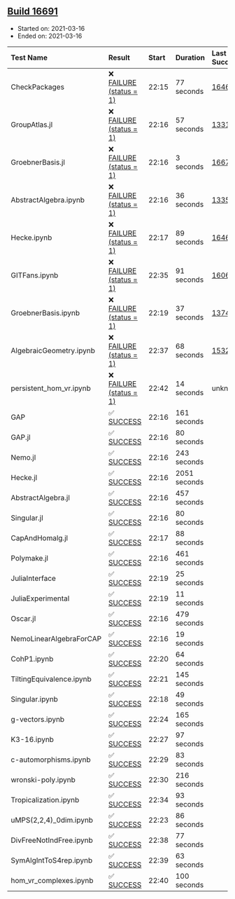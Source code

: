 ## [Build 16691](https://oscarci.mathematik.uni-kl.de/job/oscar/16691/)

* Started on: 2021-03-16
* Ended on: 2021-03-16

| Test Name    | Result | Start | Duration | Last Success | First Failure |
|:-------------|:-------|:------|:---------|:-------------|:--------------|
| CheckPackages | ❌ [FAILURE (status = 1)](https://oscarci.mathematik.uni-kl.de/job/oscar/16691/artifact/logs/build-16691/CheckPackages.log) | 22:15 | 77 seconds | [16463](https://oscarci.mathematik.uni-kl.de/job/oscar/16463/) | [16464](https://oscarci.mathematik.uni-kl.de/job/oscar/16464/) |
| GroupAtlas.jl | ❌ [FAILURE (status = 1)](https://oscarci.mathematik.uni-kl.de/job/oscar/16691/artifact/logs/build-16691/GroupAtlas.jl.log) | 22:16 | 57 seconds | [13311](https://oscarci.mathematik.uni-kl.de/job/oscar/13311/) | [13312](https://oscarci.mathematik.uni-kl.de/job/oscar/13312/) |
| GroebnerBasis.jl | ❌ [FAILURE (status = 1)](https://oscarci.mathematik.uni-kl.de/job/oscar/16691/artifact/logs/build-16691/GroebnerBasis.jl.log) | 22:16 | 3 seconds | [16676](https://oscarci.mathematik.uni-kl.de/job/oscar/16676/) | [16677](https://oscarci.mathematik.uni-kl.de/job/oscar/16677/) |
| AbstractAlgebra.ipynb | ❌ [FAILURE (status = 1)](https://oscarci.mathematik.uni-kl.de/job/oscar/16691/artifact/logs/build-16691/AbstractAlgebra.ipynb.log) | 22:16 | 36 seconds | [13355](https://oscarci.mathematik.uni-kl.de/job/oscar/13355/) | [13356](https://oscarci.mathematik.uni-kl.de/job/oscar/13356/) |
| Hecke.ipynb | ❌ [FAILURE (status = 1)](https://oscarci.mathematik.uni-kl.de/job/oscar/16691/artifact/logs/build-16691/Hecke.ipynb.log) | 22:17 | 89 seconds | [16463](https://oscarci.mathematik.uni-kl.de/job/oscar/16463/) | [16464](https://oscarci.mathematik.uni-kl.de/job/oscar/16464/) |
| GITFans.ipynb | ❌ [FAILURE (status = 1)](https://oscarci.mathematik.uni-kl.de/job/oscar/16691/artifact/logs/build-16691/GITFans.ipynb.log) | 22:35 | 91 seconds | [16068](https://oscarci.mathematik.uni-kl.de/job/oscar/16068/) | [16069](https://oscarci.mathematik.uni-kl.de/job/oscar/16069/) |
| GroebnerBasis.ipynb | ❌ [FAILURE (status = 1)](https://oscarci.mathematik.uni-kl.de/job/oscar/16691/artifact/logs/build-16691/GroebnerBasis.ipynb.log) | 22:19 | 37 seconds | [13748](https://oscarci.mathematik.uni-kl.de/job/oscar/13748/) | [13749](https://oscarci.mathematik.uni-kl.de/job/oscar/13749/) |
| AlgebraicGeometry.ipynb | ❌ [FAILURE (status = 1)](https://oscarci.mathematik.uni-kl.de/job/oscar/16691/artifact/logs/build-16691/AlgebraicGeometry.ipynb.log) | 22:37 | 68 seconds | [15322](https://oscarci.mathematik.uni-kl.de/job/oscar/15322/) | [15323](https://oscarci.mathematik.uni-kl.de/job/oscar/15323/) |
| persistent_hom_vr.ipynb | ❌ [FAILURE (status = 1)](https://oscarci.mathematik.uni-kl.de/job/oscar/16691/artifact/logs/build-16691/persistent_hom_vr.ipynb.log) | 22:42 | 14 seconds | unknown | unknown |
| GAP | ✅ [SUCCESS](https://oscarci.mathematik.uni-kl.de/job/oscar/16691/artifact/logs/build-16691/GAP.log) | 22:16 | 161 seconds |  |  |
| GAP.jl | ✅ [SUCCESS](https://oscarci.mathematik.uni-kl.de/job/oscar/16691/artifact/logs/build-16691/GAP.jl.log) | 22:16 | 80 seconds |  |  |
| Nemo.jl | ✅ [SUCCESS](https://oscarci.mathematik.uni-kl.de/job/oscar/16691/artifact/logs/build-16691/Nemo.jl.log) | 22:16 | 243 seconds |  |  |
| Hecke.jl | ✅ [SUCCESS](https://oscarci.mathematik.uni-kl.de/job/oscar/16691/artifact/logs/build-16691/Hecke.jl.log) | 22:16 | 2051 seconds |  |  |
| AbstractAlgebra.jl | ✅ [SUCCESS](https://oscarci.mathematik.uni-kl.de/job/oscar/16691/artifact/logs/build-16691/AbstractAlgebra.jl.log) | 22:16 | 457 seconds |  |  |
| Singular.jl | ✅ [SUCCESS](https://oscarci.mathematik.uni-kl.de/job/oscar/16691/artifact/logs/build-16691/Singular.jl.log) | 22:16 | 80 seconds |  |  |
| CapAndHomalg.jl | ✅ [SUCCESS](https://oscarci.mathematik.uni-kl.de/job/oscar/16691/artifact/logs/build-16691/CapAndHomalg.jl.log) | 22:17 | 88 seconds |  |  |
| Polymake.jl | ✅ [SUCCESS](https://oscarci.mathematik.uni-kl.de/job/oscar/16691/artifact/logs/build-16691/Polymake.jl.log) | 22:16 | 461 seconds |  |  |
| JuliaInterface | ✅ [SUCCESS](https://oscarci.mathematik.uni-kl.de/job/oscar/16691/artifact/logs/build-16691/JuliaInterface.log) | 22:19 | 25 seconds |  |  |
| JuliaExperimental | ✅ [SUCCESS](https://oscarci.mathematik.uni-kl.de/job/oscar/16691/artifact/logs/build-16691/JuliaExperimental.log) | 22:19 | 11 seconds |  |  |
| Oscar.jl | ✅ [SUCCESS](https://oscarci.mathematik.uni-kl.de/job/oscar/16691/artifact/logs/build-16691/Oscar.jl.log) | 22:16 | 479 seconds |  |  |
| NemoLinearAlgebraForCAP | ✅ [SUCCESS](https://oscarci.mathematik.uni-kl.de/job/oscar/16691/artifact/logs/build-16691/NemoLinearAlgebraForCAP.log) | 22:16 | 19 seconds |  |  |
| CohP1.ipynb | ✅ [SUCCESS](https://oscarci.mathematik.uni-kl.de/job/oscar/16691/artifact/logs/build-16691/CohP1.ipynb.log) | 22:20 | 64 seconds |  |  |
| TiltingEquivalence.ipynb | ✅ [SUCCESS](https://oscarci.mathematik.uni-kl.de/job/oscar/16691/artifact/logs/build-16691/TiltingEquivalence.ipynb.log) | 22:21 | 145 seconds |  |  |
| Singular.ipynb | ✅ [SUCCESS](https://oscarci.mathematik.uni-kl.de/job/oscar/16691/artifact/logs/build-16691/Singular.ipynb.log) | 22:18 | 49 seconds |  |  |
| g-vectors.ipynb | ✅ [SUCCESS](https://oscarci.mathematik.uni-kl.de/job/oscar/16691/artifact/logs/build-16691/g-vectors.ipynb.log) | 22:24 | 165 seconds |  |  |
| K3-16.ipynb | ✅ [SUCCESS](https://oscarci.mathematik.uni-kl.de/job/oscar/16691/artifact/logs/build-16691/K3-16.ipynb.log) | 22:27 | 97 seconds |  |  |
| c-automorphisms.ipynb | ✅ [SUCCESS](https://oscarci.mathematik.uni-kl.de/job/oscar/16691/artifact/logs/build-16691/c-automorphisms.ipynb.log) | 22:29 | 83 seconds |  |  |
| wronski-poly.ipynb | ✅ [SUCCESS](https://oscarci.mathematik.uni-kl.de/job/oscar/16691/artifact/logs/build-16691/wronski-poly.ipynb.log) | 22:30 | 216 seconds |  |  |
| Tropicalization.ipynb | ✅ [SUCCESS](https://oscarci.mathematik.uni-kl.de/job/oscar/16691/artifact/logs/build-16691/Tropicalization.ipynb.log) | 22:34 | 93 seconds |  |  |
| uMPS(2,2,4)_0dim.ipynb | ✅ [SUCCESS](https://oscarci.mathematik.uni-kl.de/job/oscar/16691/artifact/logs/build-16691/uMPS-2-2-4-_0dim.ipynb.log) | 22:23 | 86 seconds |  |  |
| DivFreeNotIndFree.ipynb | ✅ [SUCCESS](https://oscarci.mathematik.uni-kl.de/job/oscar/16691/artifact/logs/build-16691/DivFreeNotIndFree.ipynb.log) | 22:38 | 77 seconds |  |  |
| SymAlgIntToS4rep.ipynb | ✅ [SUCCESS](https://oscarci.mathematik.uni-kl.de/job/oscar/16691/artifact/logs/build-16691/SymAlgIntToS4rep.ipynb.log) | 22:39 | 63 seconds |  |  |
| hom_vr_complexes.ipynb | ✅ [SUCCESS](https://oscarci.mathematik.uni-kl.de/job/oscar/16691/artifact/logs/build-16691/hom_vr_complexes.ipynb.log) | 22:40 | 100 seconds |  |  |

